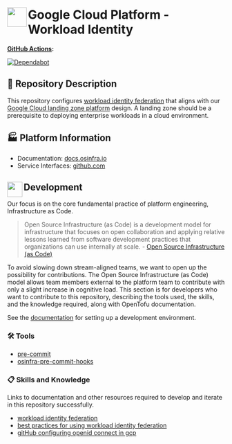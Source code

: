 # <img align="left" width="45" height="45" src="https://user-images.githubusercontent.com/1610100/196006051-0ce38983-ffc9-4d5d-bf41-1da0b5e0fd6e.png">Google Cloud Platform - Workload Identity

**[GitHub Actions](https://github.com/osinfra-io/google-cloud-workload-identity/actions):**

[![Dependabot](https://github.com/osinfra-io/google-cloud-workload-identity/actions/workflows/dependabot.yml/badge.svg)](https://github.com/osinfra-io/google-cloud-workload-identity/actions/workflows/dependabot.yml)

## 📄 Repository Description

This repository configures [workload identity federation](https://cloud.google.com/iam/docs/workload-identity-federation) that aligns with our [Google Cloud landing zone platform](https://docs.osinfra.io/google-cloud-platform/landing-zone) design. A landing zone should be a prerequisite to deploying enterprise workloads in a cloud environment.

## 🏭 Platform Information

- Documentation: [docs.osinfra.io](https://docs.osinfra.io/product-guides/google-cloud-platform/landing-zone/google-cloud-workload-identity)
- Service Interfaces: [github.com](https://github.com/osinfra-io/google-cloud-workload-identity/issues/new/choose)

## <img align="left" width="35" height="35" src="https://github.com/osinfra-io/github-organization-management/assets/1610100/39d6ae3b-ccc2-42db-92f1-276a5bc54e65"> Development

Our focus is on the core fundamental practice of platform engineering, Infrastructure as Code.

>Open Source Infrastructure (as Code) is a development model for infrastructure that focuses on open collaboration and applying relative lessons learned from software development practices that organizations can use internally at scale. - [Open Source Infrastructure (as Code)](https://www.osinfra.io)

To avoid slowing down stream-aligned teams, we want to open up the possibility for contributions. The Open Source Infrastructure (as Code) model allows team members external to the platform team to contribute with only a slight increase in cognitive load. This section is for developers who want to contribute to this repository, describing the tools used, the skills, and the knowledge required, along with OpenTofu documentation.

See the [documentation](https://docs.osinfra.io/fundamentals/development-setup) for setting up a development environment.

### 🛠️ Tools

- [pre-commit](https://github.com/pre-commit/pre-commit)
- [osinfra-pre-commit-hooks](https://github.com/osinfra-io/pre-commit-hooks)

### 📋 Skills and Knowledge

Links to documentation and other resources required to develop and iterate in this repository successfully.

- [workload identity federation](https://cloud.google.com/iam/docs/workload-identity-federation)
- [best practices for using workload identity federation](https://cloud.google.com/iam/docs/best-practices-for-using-workload-identity-federation)
- [gitHub configuring openid connect in gcp](https://docs.github.com/en/actions/deployment/security-hardening-your-deployments/configuring-openid-connect-in-google-cloud-platform)
